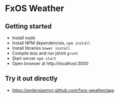 # FxOS Weather

## Getting started

* Install node
* Install NPM dependencies, `npm install`
* Install libraries `bower install`
* Compile less and run jshint `grunt`
* Start server `npm start`
* Open browser at http://localhost:3000

## Try it out directly

* https://andersjanmyr.github.com/fxos-weather/app



